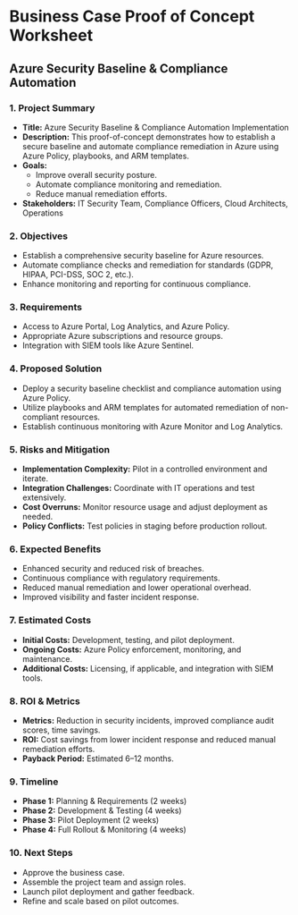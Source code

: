 # Business Case Proof of Concept Worksheet
## Azure Security Baseline & Compliance Automation

### 1. Project Summary
- **Title:** Azure Security Baseline & Compliance Automation Implementation
- **Description:** This proof-of-concept demonstrates how to establish a secure baseline and automate compliance remediation in Azure using Azure Policy, playbooks, and ARM templates.
- **Goals:** 
  - Improve overall security posture.
  - Automate compliance monitoring and remediation.
  - Reduce manual remediation efforts.
- **Stakeholders:** IT Security Team, Compliance Officers, Cloud Architects, Operations

### 2. Objectives
- Establish a comprehensive security baseline for Azure resources.
- Automate compliance checks and remediation for standards (GDPR, HIPAA, PCI-DSS, SOC 2, etc.).
- Enhance monitoring and reporting for continuous compliance.

### 3. Requirements
- Access to Azure Portal, Log Analytics, and Azure Policy.
- Appropriate Azure subscriptions and resource groups.
- Integration with SIEM tools like Azure Sentinel.

### 4. Proposed Solution
- Deploy a security baseline checklist and compliance automation using Azure Policy.
- Utilize playbooks and ARM templates for automated remediation of non-compliant resources.
- Establish continuous monitoring with Azure Monitor and Log Analytics.

### 5. Risks and Mitigation
- **Implementation Complexity:** Pilot in a controlled environment and iterate.
- **Integration Challenges:** Coordinate with IT operations and test extensively.
- **Cost Overruns:** Monitor resource usage and adjust deployment as needed.
- **Policy Conflicts:** Test policies in staging before production rollout.

### 6. Expected Benefits
- Enhanced security and reduced risk of breaches.
- Continuous compliance with regulatory requirements.
- Reduced manual remediation and lower operational overhead.
- Improved visibility and faster incident response.

### 7. Estimated Costs
- **Initial Costs:** Development, testing, and pilot deployment.
- **Ongoing Costs:** Azure Policy enforcement, monitoring, and maintenance.
- **Additional Costs:** Licensing, if applicable, and integration with SIEM tools.

### 8. ROI & Metrics
- **Metrics:** Reduction in security incidents, improved compliance audit scores, time savings.
- **ROI:** Cost savings from lower incident response and reduced manual remediation efforts.
- **Payback Period:** Estimated 6–12 months.

### 9. Timeline
- **Phase 1:** Planning & Requirements (2 weeks)
- **Phase 2:** Development & Testing (4 weeks)
- **Phase 3:** Pilot Deployment (2 weeks)
- **Phase 4:** Full Rollout & Monitoring (4 weeks)

### 10. Next Steps
- Approve the business case.
- Assemble the project team and assign roles.
- Launch pilot deployment and gather feedback.
- Refine and scale based on pilot outcomes.
